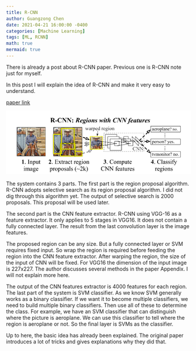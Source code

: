 ```yaml
---
title: R-CNN
author: Guangzong Chen
date: 2021-04-21 16:00:00 -0400
categories: [Machine Learning]
tags: [ML, RCNN]
math: true
mermaid: true
---
```


There is already a post about R-CNN paper. Previous one is R-CNN note just for myself.

In this post I will explain the idea of R-CNN and make it very easy to understand.

[paper link](https://arxiv.org/pdf/1311.2524.pdf)

![Object detection system overview. Our system (1) takes an input image, (2) extracts around 2000 bottom-up region proposals, (3) computes features for each proposal using a large convolutional neural network (CNN), and then (4) classifies each region using class-specific linear SVMs.](https://raw.githubusercontent.com/chen-gz/picBed/master/20210218195118.png)

The system contains 3 parts. The first part is the region proposal algorithm. R-CNN adopts selective search as its region proposal algorithm. I did not dig through this algorithm yet. The output of selective search is 2000 proposals. This proposal will be used later.

The second part is the CNN feature extractor. R-CNN using VGG-16 as a feature extractor. It only applies to 5 stages in VGG16. It does not contain a fully connected layer. The result from the last convolution layer is the image features.

The proposed region can be any size. But a fully connected layer or SVM requires fixed input. So wrap the region is required before feeding the region into the CNN feature extractor. After warping the region, the size of the input of CNN will be fixed. For VGG16 the dimension of the input image is 227x227. The author discusses several methods in the paper Appendix. I will not explain more here.

The output of the CNN features extractor is 4000 features for each region. The last part of the system is SVM classifier. As we know SVM generally works as a binary classifier. If we want it to become multiple classifiers, we need to build multiple binary classifiers. Then use all of these to determine the class. For example, we have an SVM classifier that can distinguish where the picture is aeroplane. We can use this classifier to tell where the region is aeroplane or not. So the final layer is SVMs as the classifier.

Up to here, the basic idea has already been explained. The original paper introduces a lot of tricks and gives explanations why they did that.
